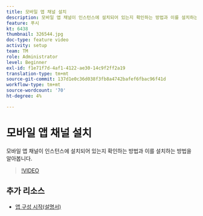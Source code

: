 ```yaml
---
title: 모바일 앱 채널 설치
description: 모바일 앱 채널이 인스턴스에 설치되어 있는지 확인하는 방법과 이를 설치하는 방법을 알아봅니다.
feature: 푸시
kt: 6438
thumbnail: 326544.jpg
doc-type: feature video
activity: setup
team: TM
role: Administrator
level: Beginner
exl-id: f1e71f7d-4af1-4122-ae30-14c9f2ff2a19
translation-type: tm+mt
source-git-commit: 137d1e0c36d038f3fb8a4742bafef6fbac96f41d
workflow-type: tm+mt
source-wordcount: '70'
ht-degree: 4%

---
```


# 모바일 앱 채널 설치

모바일 앱 채널이 인스턴스에 설치되어 있는지 확인하는 방법과 이를 설치하는 방법을 알아봅니다.

>[!VIDEO](https://video.tv.adobe.com/v/326544?quality=12)

## 추가 리소스

* [앱 구성 시작(설명서)](https://experienceleague.adobe.com/docs/campaign-classic/using/sending-messages/sending-push-notifications/configure-the-mobile-app/get-started-app-config.html?lang=en#installing-package-ios)
